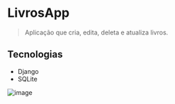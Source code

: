 # LivrosApp
> Aplicação que cria, edita, deleta e atualiza livros.


## Tecnologias
* Django  
* SQLite  


![image](https://user-images.githubusercontent.com/50178378/110854541-ddec8200-8293-11eb-8873-76e6dfc841e4.png)


